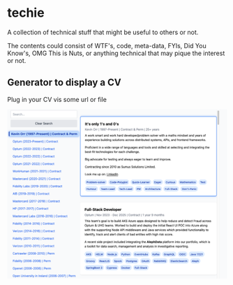 # techie

A collection of technical stuff that might be useful to others or not. 

The contents could consist of WTF's, code, meta-data, FYIs, Did You Know's, OMG This is Nuts, or anything technical that may pique the interest or not.

## Generator to display a CV
Plug in your CV vis some url or file

![alt text](/cv-gen/image.png)
